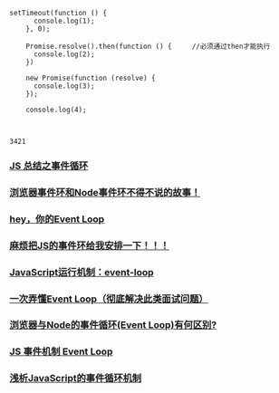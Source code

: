 ```
setTimeout(function () {
      console.log(1);
    }, 0);
    
    Promise.resolve().then(function () {     //必须通过then才能执行
      console.log(2);
    })
    
    new Promise(function (resolve) {
      console.log(3);
    });
    
    console.log(4);
    

 
3421
```
### [JS 总结之事件循环](https://juejin.im/post/5c244b33e51d45593b4bbd3d)
### [浏览器事件环和Node事件环不得不说的故事！](https://juejin.im/post/5b5f365e6fb9a04fa8673f97)
### [hey，你的Event Loop](https://juejin.im/post/5b63b4cb6fb9a04fb4017f5a)
### [麻烦把JS的事件环给我安排一下！！！](https://juejin.im/post/5b69b07d6fb9a04f86065596)
### [JavaScript运行机制：event-loop](https://juejin.im/post/5b6aea43f265da0f894b956b)
### [一次弄懂Event Loop（彻底解决此类面试问题）](https://juejin.im/post/5c3d8956e51d4511dc72c200)
### [浏览器与Node的事件循环(Event Loop)有何区别?](https://juejin.im/post/5c337ae06fb9a049bc4cd218)
### [JS 事件机制 Event Loop](https://juejin.im/post/5c48380f5188252533160295)
### [浅析JavaScript的事件循环机制](https://juejin.im/post/5caaad5ce51d452b270ec317)
